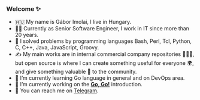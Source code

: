 ### Welcome ✨

- 🇭🇺 My name is Gábor Imolai, I live in Hungary.
- 👩‍💻 Currently as Senior Software Engineer, I work in IT since more than 20 years.
- 🤖 I solved problems by programming languages Bash, Perl, Tcl, Python, C, C++, Java, JavaScript, Groovy.
- ✍️ My main works are in internal commercial company repositories 🙈🙉🙊, but open source is where I can create something useful for everyone 🌍, and give something valuable 💎 to the community.
- 🌱 I’m currently learning Go language in general and on DevOps area.
- 🔭 I’m currently working on the **[Go, Go!](https://github.com/Imolai/go-go)** introduction.
- 💬 You can reach me on [Telegram](https://t.me/imolaigabor).
